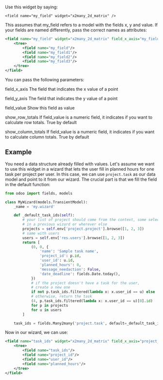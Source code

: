 Use this widget by saying:

    <field name="my_field" widget="x2many_2d_matrix" />

This assumes that my_field refers to a model with the fields x, y and
value. If your fields are named differently, pass the correct names as
attributes:

``` xml
<field name="my_field" widget="x2many_2d_matrix" field_x_axis="my_field1" field_y_axis="my_field2" field_value="my_field3">
    <tree>
        <field name="my_field"/>
        <field name="my_field1"/>
        <field name="my_field2"/>
        <field name="my_field3"/>
    </tree>
</field>
```

You can pass the following parameters:

field_x_axis
The field that indicates the x value of a point

field_y_axis
The field that indicates the y value of a point

field_value
Show this field as value

show_row_totals
If field_value is a numeric field, it indicates if you want to calculate
row totals. True by default

show_column_totals
If field_value is a numeric field, it indicates if you want to calculate
column totals. True by default

## Example

You need a data structure already filled with values. Let's assume we
want to use this widget in a wizard that lets the user fill in planned
hours for one task per project per user. In this case, we can use
`project.task` as our data model and point to it from our wizard. The
crucial part is that we fill the field in the default function:

``` python
from odoo import fields, models

class MyWizard(models.TransientModel):
    _name = 'my.wizard'

    def _default_task_ids(self):
        # your list of project should come from the context, some selection
        # in a previous wizard or wherever else
        projects = self.env['project.project'].browse([1, 2, 3])
        # same with users
        users = self.env['res.users'].browse([1, 2, 3])
        return [
            (0, 0, {
                'name': 'Sample task name',
                'project_id': p.id,
                'user_id': u.id,
                'planned_hours': 0,
                'message_needaction': False,
                'date_deadline': fields.Date.today(),
            })
            # if the project doesn't have a task for the user,
            # create a new one
            if not p.task_ids.filtered(lambda x: x.user_id == u) else
            # otherwise, return the task
            (4, p.task_ids.filtered(lambda x: x.user_id == u)[0].id)
            for p in projects
            for u in users
        ]

    task_ids = fields.Many2many('project.task', default=_default_task_ids)
```

Now in our wizard, we can use:

``` xml
<field name="task_ids" widget="x2many_2d_matrix" field_x_axis="project_id" field_y_axis="user_id" field_value="planned_hours">
    <tree>
        <field name="task_ids"/>
        <field name="project_id"/>
        <field name="user_id"/>
        <field name="planned_hours"/>
    </tree>
</field>
```
